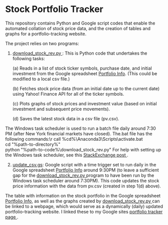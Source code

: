 # Stock Portfolio Tracker
This repository contains Python and Google script codes that enable the automated collation of stock price data, and the creation of tables and graphs for a portfolio-tracking website. 

The project relies on two programs:
1. <a href="https://github.com/msivadasan/portfolio_tracker/blob/main/download_stock_rev.py"> download_stock_rev.py </a>:  This is Python code that undertakes the following tasks: 
    
    (a) Reads in a list of stock ticker symbols, purchase date, and initial investment from the Google spreadsheet <a href="https://docs.google.com/spreadsheets/d/1zWlWkkUg2dMRr47atKf_LoSQJQfcNj0zesH7uCwK4Co/edit?usp=sharing/" target="_blank">Portfolio Info</a>. (This could be modified to a local csv file.)

    (b) Fetches stock price data (from an initial date up to the current date) using Yahoo! Finance API  for all of the ticker symbols.

    (c) Plots graphs of stock prices and investment value (based on initial investment and subsequent price movements).

    (d) Saves the latest stock data in a csv file (pv.csv).

The Windows task scheduler is used to run a batch file daily around 7:30 PM (after New York financial markets have closed). The.bat file has the following commands:\r
call %cd%\Anaconda3\Scripts\activate.bat  
cd "%path-to-directory%"  
python "%path-to-code%\download_stock_rev.py" 
For help with setting up the Windows task scheduler, see this <a href="https://stackoverflow.com/questions/4437701/run-a-batch-file-with-windows-task-scheduler"> StackExchange post </a>. 

2. <a href="https://github.com/msivadasan/portfolio_tracker/blob/main/update_csv.gs"> update_csv.gs</a>: Google script with a time trigger set to run daily in the Google spreadsheet <a href="https://docs.google.com/spreadsheets/d/1zWlWkkUg2dMRr47atKf_LoSQJQfcNj0zesH7uCwK4Co/edit?usp=sharing/" target="_blank">Portfolio Info</a> around 9:30PM (to leave a sufficient gap for the <a href="https://github.com/msivadasan/portfolio_tracker/blob/main/download_stock_rev.py"> download_stock_rev.py </a> program to have been run by the Windows task scheduler around 7:30PM).  This code updates the stock price information with the data from pv.csv (created in step 1(d) above). 

The table with information on the stock portfolio in the Google spreadsheet <a href="https://docs.google.com/spreadsheets/d/1zWlWkkUg2dMRr47atKf_LoSQJQfcNj0zesH7uCwK4Co/edit?usp=sharing/" target="_blank">Portfolio Info</a>, as well as the graphs created by   <a href="https://github.com/msivadasan/portfolio_tracker/blob/main/download_stock_rev.py"> download_stock_rev.py </a> can be linked to a webpage, which would serve as a dynamically (daily) updated portfolio-tracking website.  I linked these to my Google sites <a href= "https://sites.google.com/view/madhavsivadasan/projects/stock-portfolio-tracker" target="_blank"> portfolio tracker page </a>.

 



        


